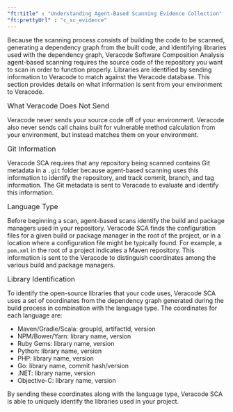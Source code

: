 ```yaml
---
"ft:title" : "Understanding Agent-Based Scanning Evidence Collection"
"ft:prettyUrl" : "c_sc_evidence"
---
```


Because the scanning process consists of building the code to be scanned, generating a dependency graph from the built code, and identifying libraries used with the dependency graph, Veracode Software Composition Analysis agent-based scanning requires the source code of the repository you want to scan in order to function properly. Libraries are identified by sending information to Veracode to match against the Veracode database. This section provides details on what information is sent from your environment to Veracode.

<p><span style="font-size: medium;">What Veracode Does Not Send</span></p>

Veracode never sends your source code off of your environment. Veracode also never sends call chains built for vulnerable method calculation from your environment, but instead matches them on your environment.

<p><span style="font-size: medium;">Git Information</span></p>

Veracode SCA requires that any repository being scanned contains Git metadata in a `.git` folder because agent-based scanning uses this information to identify the repository, and track commit, branch, and tag information. The Git metadata is sent to Veracode to evaluate and identify this information.

<p><span style="font-size: medium;">Language Type</span></p>

Before beginning a scan, agent-based scans identify the build and package managers used in your repository. Veracode SCA finds the configuration files for a given build or package manager in the root of the project, or in a location where a configuration file might be typically found. For example, a `pom.xml` in the root of a project indicates a Maven repository. This information is sent to the Veracode to distinguish coordinates among the various build and package managers.

<p><span style="font-size: medium;">Library Identification</span></p>

To identify the open-source libraries that your code uses, Veracode SCA uses a set of coordinates from the dependency graph generated during the build process in combination with the language type. The coordinates for each language are:

-   Maven/Gradle/Scala: groupId, artifactId, version
-   NPM/Bower/Yarn: library name, version
-   Ruby Gems: library name, version
-   Python: library name, version
-   PHP: library name, version
-   Go: library name, commit hash/version
-   .NET: library name, version
-   Objective-C: library name, version

By sending these coordinates along with the language type, Veracode SCA is able to uniquely identify the libraries used in your project.


